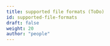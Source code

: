 ```yaml
---
title: supported file formats (ToDo)
id: supported-file-formats
draft: false
weight: 20
author: "people"
---
```

